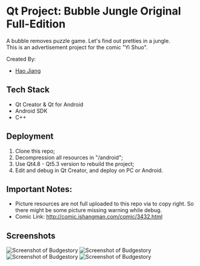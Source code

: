 # Qt Project: Bubble Jungle Original Full-Edition

A bubble removes puzzle game. Let's find out pretties in a jungle.  
This is an advertisement project for the comic "Yi Shuo".

Created By:
* [Hao Jiang](https://github.com/HaoJiang0201)

## Tech Stack
* Qt Creator & Qt for Android
* Android SDK
* C++

## Deployment
1. Clone this repo;
2. Decompression all resources in "/android";
3. Use Qt4.8 - Qt5.3 version to rebuild the project;
4. Edit and debug in Qt Creator, and deploy on PC or Android.


## Important Notes:
* Picture resources are not full uploaded to this repo via to copy right. So there might be some picture missing warning while debug.
* Comic Link: http://comic.ishangman.com/comic/3432.html

## Screenshots
![Screenshot of Budgestory](https://github.com/HaoJiang0201/Qt-BubbleJungle/blob/master/doc/Play%20Model%20Select.jpg?raw=true)
![Screenshot of Budgestory](https://github.com/HaoJiang0201/Qt-BubbleJungle/blob/master/doc/Role%20Select.jpg?raw=true)
![Screenshot of Budgestory](https://github.com/HaoJiang0201/Qt-BubbleJungle/blob/master/doc/Title.jpg?raw=true)
![Screenshot of Budgestory](https://github.com/HaoJiang0201/Qt-BubbleJungle/blob/master/doc/Main.jpg?raw=true)
